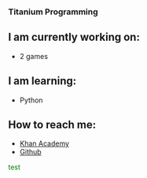 ### Titanium Programming

<!--
**Titanium-Programming/Titanium-Programming** is a ✨ _special_ ✨ repository because its `README.md` (this file) appears on your GitHub profile.

Here are some ideas to get you started:

- 🔭 I’m currently working on ...
- 🌱 I’m currently learning ...
- 👯 I’m looking to collaborate on ...
- 🤔 I’m looking for help with ...
- 💬 Ask me about ...
- 📫 How to reach me: ...
- 😄 Pronouns: ...
- ⚡ Fun fact: ...-->
## I am currently working on:
 - 2 games
 
## I am learning:
 - Python
 
## How to reach me:
 - [Khan Academy](https://www.khanacademy.org/profile/kaid_50708538864371849001721/)
 - [Github](https://github.com/Titanium-Programming/)

<p style = "color: green;">test</p>

